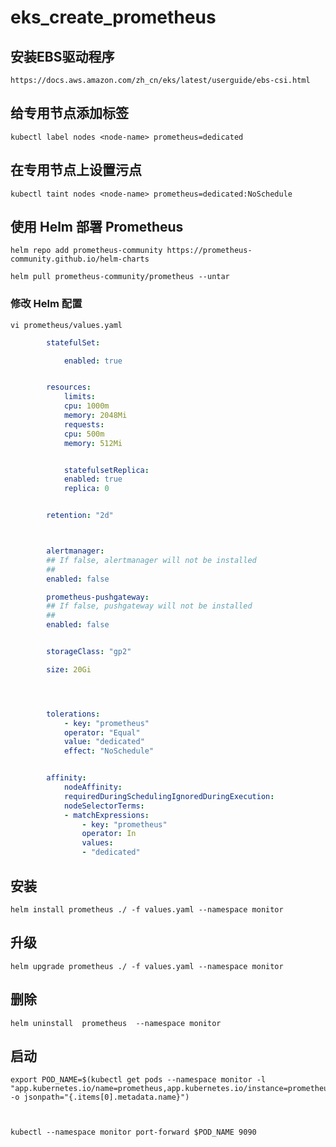 # eks_create_prometheus


## 安装EBS驱动程序
    https://docs.aws.amazon.com/zh_cn/eks/latest/userguide/ebs-csi.html



## 给专用节点添加标签

    kubectl label nodes <node-name> prometheus=dedicated

## 在专用节点上设置污点

    kubectl taint nodes <node-name> prometheus=dedicated:NoSchedule

## 使用 Helm 部署 Prometheus

    helm repo add prometheus-community https://prometheus-community.github.io/helm-charts

    helm pull prometheus-community/prometheus --untar

### 修改 Helm 配置
    vi prometheus/values.yaml
```yaml
        statefulSet:

            enabled: true


        resources:
            limits:
            cpu: 1000m
            memory: 2048Mi
            requests:
            cpu: 500m
            memory: 512Mi


            statefulsetReplica:
            enabled: true
            replica: 0


        retention: "2d"



        alertmanager:
        ## If false, alertmanager will not be installed
        ##
        enabled: false

        prometheus-pushgateway:
        ## If false, pushgateway will not be installed
        ##
        enabled: false


        storageClass: "gp2"

        size: 20Gi




        tolerations:
            - key: "prometheus"
            operator: "Equal"
            value: "dedicated"
            effect: "NoSchedule"


        affinity:
            nodeAffinity:
            requiredDuringSchedulingIgnoredDuringExecution:
            nodeSelectorTerms:
            - matchExpressions:
                - key: "prometheus"
                operator: In
                values:
                - "dedicated"

```

## 安装
    helm install prometheus ./ -f values.yaml --namespace monitor

## 升级
    helm upgrade prometheus ./ -f values.yaml --namespace monitor

## 删除
    helm uninstall  prometheus  --namespace monitor


## 启动

    export POD_NAME=$(kubectl get pods --namespace monitor -l "app.kubernetes.io/name=prometheus,app.kubernetes.io/instance=prometheus" -o jsonpath="{.items[0].metadata.name}")



    kubectl --namespace monitor port-forward $POD_NAME 9090
